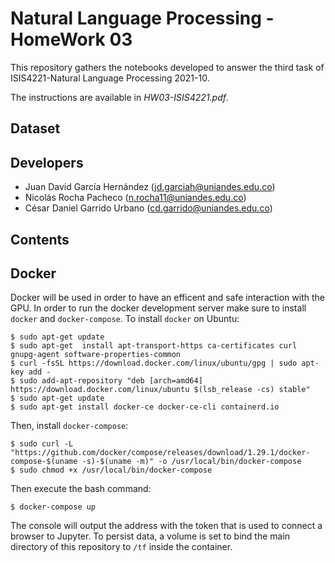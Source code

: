 # Natural Language Processing - HomeWork 03
This repository gathers the notebooks developed to answer the third task of
ISIS4221-Natural Language Processing 2021-10.

The instructions are available in _HW03-ISIS4221.pdf_.

## Dataset

## Developers
* Juan David García Hernández (jd.garciah@uniandes.edu.co)
* Nicolás Rocha Pacheco (n.rocha11@uniandes.edu.co)
* César Daniel Garrido Urbano (cd.garrido@uniandes.edu.co)

## Contents

## Docker
Docker will be used in order to have an efficent and safe interaction with the GPU. In order to run the docker development server make sure to install `docker` and `docker-compose`. To install `docker` on Ubuntu:

    $ sudo apt-get update
    $ sudo apt-get 	install apt-transport-https ca-certificates curl gnupg-agent software-properties-common
    $ curl -fsSL https://download.docker.com/linux/ubuntu/gpg | sudo apt-key add -
    $ sudo add-apt-repository "deb [arch=amd64] https://download.docker.com/linux/ubuntu $(lsb_release -cs) stable"
    $ sudo apt-get update
    $ sudo apt-get install docker-ce docker-ce-cli containerd.io

Then, install `docker-compose`:

    $ sudo curl -L "https://github.com/docker/compose/releases/download/1.29.1/docker-compose-$(uname -s)-$(uname -m)" -o /usr/local/bin/docker-compose
    $ sudo chmod +x /usr/local/bin/docker-compose

Then execute the bash command:

    $ docker-compose up

The console will output the address with the token that is used to connect a browser to Jupyter. To persist data, a volume is set to bind the main directory of this repository to `/tf` inside the container.
